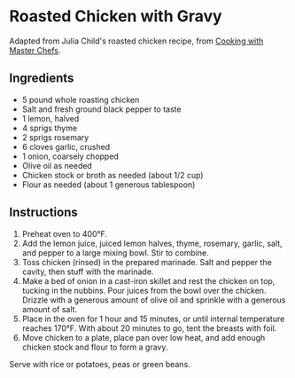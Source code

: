 # Roasted Chicken with Gravy

Adapted from Julia Child's roasted chicken recipe, from [Cooking with Master Chefs](http://www.amazon.com/gp/product/0679748296).

## Ingredients

- 5 pound whole roasting chicken
- Salt and fresh ground black pepper to taste
- 1 lemon, halved
- 4 sprigs thyme
- 2 sprigs rosemary
- 6 cloves garlic, crushed
- 1 onion, coarsely chopped
- Olive oil as needed
- Chicken stock or broth as needed (about 1/2 cup)
- Flour as needed (about 1 generous tablespoon)

## Instructions

1. Preheat oven to 400°F.
2. Add the lemon juice, juiced lemon halves, thyme, rosemary, garlic, salt, and pepper to a large mixing bowl. Stir to combine.
3. Toss chicken (rinsed) in the prepared marinade. Salt and pepper the cavity, then stuff with the marinade.
4. Make a bed of onion in a cast-iron skillet and rest the chicken on top, tucking in the nubbins. Pour juices from the bowl over the chicken. Drizzle with a generous amount of olive oil and sprinkle with a generous amount of salt.
5. Place in the oven for 1 hour and 15 minutes, or until internal temperature reaches 170°F. With about 20 minutes to go, tent the breasts with foil.
6. Move chicken to a plate, place pan over low heat, and add enough chicken stock and flour to form a gravy.

Serve with rice or potatoes, peas or green beans.

